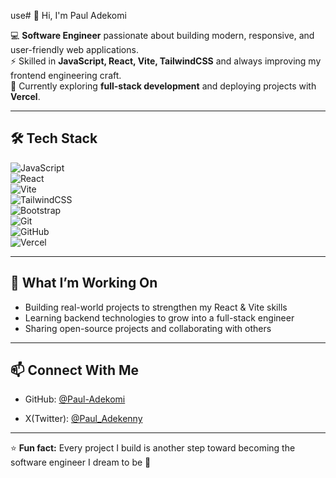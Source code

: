 use# 👋 Hi, I'm Paul Adekomi  

💻 **Software Engineer** passionate about building modern, responsive, and user-friendly web applications.  
⚡ Skilled in **JavaScript, React, Vite, TailwindCSS** and always improving my frontend engineering craft.  
🚀 Currently exploring **full-stack development** and deploying projects with **Vercel**.  

---

## 🛠️ Tech Stack  

![JavaScript](https://img.shields.io/badge/JavaScript-F7DF1E?style=for-the-badge&logo=javascript&logoColor=black)  
![React](https://img.shields.io/badge/React-20232A?style=for-the-badge&logo=react&logoColor=61DAFB)  
![Vite](https://img.shields.io/badge/Vite-646CFF?style=for-the-badge&logo=vite&logoColor=white)  
![TailwindCSS](https://img.shields.io/badge/TailwindCSS-38B2AC?style=for-the-badge&logo=tailwind-css&logoColor=white)  
![Bootstrap](https://img.shields.io/badge/Bootstrap-563D7C?style=for-the-badge&logo=bootstrap&logoColor=white)  
![Git](https://img.shields.io/badge/Git-F05032?style=for-the-badge&logo=git&logoColor=white)  
![GitHub](https://img.shields.io/badge/GitHub-181717?style=for-the-badge&logo=github&logoColor=white)  
![Vercel](https://img.shields.io/badge/Vercel-000000?style=for-the-badge&logo=vercel&logoColor=white)  

---

## 🌱 What I’m Working On  
- Building real-world projects to strengthen my React & Vite skills  
- Learning backend technologies to grow into a full-stack engineer  
- Sharing open-source projects and collaborating with others  

---

## 📫 Connect With Me  
- GitHub: [@Paul-Adekomi](https://github.com/Paul-Adekomi)  

- X(Twitter): [@Paul_Adekenny](https://x.com/Paul_Adekenny)
---

⭐ **Fun fact:** Every project I build is another step toward becoming the software engineer I dream to be 🚀  
